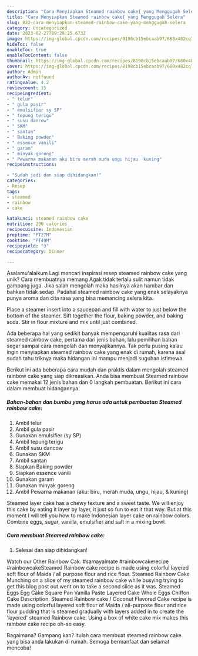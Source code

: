 ```yaml
---
description: "Cara Menyiapkan Steamed rainbow cake{ yang Menggugah Selera"
title: "Cara Menyiapkan Steamed rainbow cake{ yang Menggugah Selera"
slug: 822-cara-menyiapkan-steamed-rainbow-cake-yang-menggugah-selera
category: Uncategorized
date: 2023-02-27T09:28:25.673Z
image: https://img-global.cpcdn.com/recipes/8198cb15ebcaab97/680x482cq70/steamed-rainbow-cake-foto-resep-utama.jpg
hideToc: false
enableToc: true
enableTocContent: false
thumbnail: https://img-global.cpcdn.com/recipes/8198cb15ebcaab97/680x482cq70/steamed-rainbow-cake-foto-resep-utama.jpg
cover: https://img-global.cpcdn.com/recipes/8198cb15ebcaab97/680x482cq70/steamed-rainbow-cake-foto-resep-utama.jpg
author: Admin
authorAv: notfound
ratingvalue: 4.2
reviewcount: 15
recipeingredient:
- " telur"
- " gula pasir"
- " emulsifier sy SP"
- " tepung terigu"
- " susu dancow"
- " SKM"
- " santan"
- " Baking powder"
- " essence vanili"
- " garam"
- " minyak goreng"
- " Pewarna makanan aku biru merah muda ungu hijau  kuning"
recipeinstructions:

- "Sudah jadi dan siap dihidangkan!"
categories:
- Resep
tags:
- steamed
- rainbow
- cake

katakunci: steamed rainbow cake 
nutrition: 230 calories
recipecuisine: Indonesian
preptime: "PT27M"
cooktime: "PT49M"
recipeyield: "3"
recipecategory: Dinner

---
```



Asalamu'alaikum Lagi mencari inspirasi resep steamed rainbow cake yang unik? Cara membuatnya memang Agak tidak terlalu sulit namun tidak gampang juga. Jika salah mengolah maka hasilnya akan hambar dan bahkan tidak sedap. Padahal steamed rainbow cake yang enak selayaknya punya aroma dan cita rasa yang bisa memancing selera kita.


Place a steamer insert into a saucepan and fill with water to just below the bottom of the steamer. Sift together the flour, baking powder, and baking soda. Stir in flour mixture and mix until just combined.

Ada beberapa hal yang sedikit banyak mempengaruhi kualitas rasa dari steamed rainbow cake, pertama dari jenis bahan, lalu pemilihan bahan segar sampai cara mengolah dan menyajikannya. Tak perlu pusing kalau ingin menyiapkan steamed rainbow cake yang enak di rumah, karena asal sudah tahu triknya maka hidangan ini mampu menjadi suguhan istimewa.


Berikut ini ada beberapa cara mudah dan praktis dalam mengolah steamed rainbow cake yang siap dikreasikan. Anda bisa membuat Steamed rainbow cake memakai 12 jenis bahan dan 0 langkah pembuatan. Berikut ini cara dalam membuat hidangannya.

<!--inarticleads1-->

##### Bahan-bahan dan bumbu yang harus ada untuk pembuatan Steamed rainbow cake:

1. Ambil  telur
1. Ambil  gula pasir
1. Gunakan  emulsifier (sy SP)
1. Ambil  tepung terigu
1. Ambil  susu dancow
1. Gunakan  SKM
1. Ambil  santan
1. Siapkan  Baking powder
1. Siapkan  essence vanili
1. Gunakan  garam
1. Gunakan  minyak goreng
1. Ambil  Pewarna makanan (aku: biru, merah muda, ungu, hijau, &amp; kuning)


Steamed layer cake has a chewy texture and a sweet taste. We will enjoy this cake by eating it layer by layer, it just so fun to eat it that way. But at this moment I will tell you how to make Indonesian layer cake on rainbow colors. Combine eggs, sugar, vanilla, emulsifier and salt in a mixing bowl. 

<!--inarticleads2-->

##### Cara membuat Steamed rainbow cake:


1. Selesai dan siap dihidangkan!

Watch our Other Rainbow Cak. #samayalmate #rainbowcakerecipe #rainbowcakeSteamed Rainbow cake recipe is made using colorful layered soft flour of Maida / all purpose flour and rice flour. Steamed Rainbow Cake Munching on a slice of my steamed rainbow cake while busying trying to get this blog post out.went on to take a second slice as it was. Steamed Eggs Egg Cake Square Pan Vanilla Paste Layered Cake Whole Eggs Chiffon Cake Description. Steamed Rainbow cake / Coconut Flavored Cake recipe is made using colorful layered soft flour of Maida / all-purpose flour and rice flour pudding that is steamed gradually with layers added in to create the &#39;layered&#39; steamed Rainbow cake. Using a box of white cake mix makes this rainbow cake recipe oh-so easy. 

Bagaimana? Gampang kan? Itulah cara membuat steamed rainbow cake yang bisa anda lakukan di rumah. Semoga bermanfaat dan selamat mencoba!
